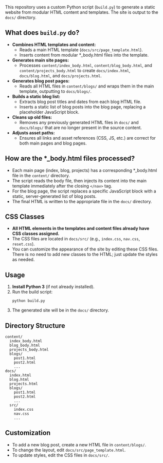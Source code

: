 This repository uses a custom Python script (`build.py`) to generate a static website from modular HTML content and templates. The site is output to the `docs/` directory.

## What does `build.py` do?

- **Combines HTML templates and content:**
  - Reads a main HTML template (`docs/src/page_template.html`).
  - Inserts content from modular *_body.html files into the template.
- **Generates main site pages:**
  - Processes `content/index_body.html`, `content/blog_body.html`, and `content/projects_body.html` to create `docs/index.html`, `docs/blog.html`, and `docs/projects.html`.
- **Generates blog post pages:**
  - Reads all HTML files in `content/blogs/` and wraps them in the main template, outputting to `docs/blogs/`.
- **Builds a static blog list:**
  - Extracts blog post titles and dates from each blog HTML file.
  - Inserts a static list of blog posts into the blog page, replacing a placeholder JavaScript block.
- **Cleans up old files:**
  - Removes any previously generated HTML files in `docs/` and `docs/blogs/` that are no longer present in the source content.
- **Adjusts asset paths:**
  - Ensures all links and asset references (CSS, JS, etc.) are correct for both main pages and blog pages.

## How are the *_body.html files processed?

- Each main page (index, blog, projects) has a corresponding *_body.html file in the `content/` directory.
- The script reads the body file, then injects its content into the main template immediately after the closing `</nav>` tag.
- For the blog page, the script replaces a specific JavaScript block with a static, server-generated list of blog posts.
- The final HTML is written to the appropriate file in the `docs/` directory.

## CSS Classes

- **All HTML elements in the templates and content files already have CSS classes assigned.**
- The CSS files are located in `docs/src/` (e.g., `index.css`, `nav.css`, `reset.css`).
- You can customize the appearance of the site by editing these CSS files. There is no need to add new classes to the HTML; just update the styles as needed.

## Usage

1. **Install Python 3** (if not already installed).
2. Run the build script:
   ```sh
   python build.py
   ```
3. The generated site will be in the `docs/` directory.

## Directory Structure

```
content/
  index_body.html
  blog_body.html
  projects_body.html
  blogs/
    post1.html
    post2.html
    ...
docs/
  index.html
  blog.html
  projects.html
  blogs/
    post1.html
    post2.html
    ...
  src/
    index.css
    nav.css
    ...
```

## Customization

- To add a new blog post, create a new HTML file in `content/blogs/`.
- To change the layout, edit `docs/src/page_template.html`.
- To update styles, edit the CSS files in `docs/src/`. 
